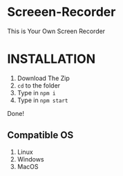 # Screeen-Recorder
This is Your Own Screen Recorder

# INSTALLATION

1. Download The Zip
2. `cd` to the folder
3. Type in `npm i`
4. Type in `npm start`

Done!

## Compatible OS

1. Linux
2. Windows
3. MacOS
